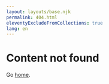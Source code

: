 ```yaml
---
layout: layouts/base.njk
permalink: 404.html
eleventyExcludeFromCollections: true
lang: en
---
```


<div class="shadow-sm">
    <div class="default-container text-center py-32">
        <h1 class="mb-6">Content not found</h1>
        Go <a href="/{{ lang }}/" class="underline text-blue-600">home</a>.
    </div>
</div>

<!--

Read more: https://www.11ty.dev/docs/quicktips/not-found/

This will work for both GitHub pages and Netlify:

* https://help.github.com/articles/creating-a-custom-404-page-for-your-github-pages-site/
* https://www.netlify.com/docs/redirects/#custom-404

-->
